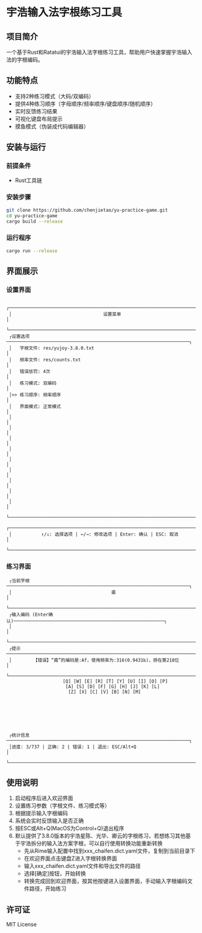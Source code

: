 # 宇浩输入法字根练习工具

## 项目简介
一个基于Rust和Ratatui的宇浩输入法字根练习工具，帮助用户快速掌握宇浩输入法的字根编码。

## 功能特点
- 支持2种练习模式（大码/双编码）
- 提供4种练习顺序（字母顺序/频率顺序/键盘顺序/随机顺序）
- 实时反馈练习结果
- 可视化键盘布局提示
- 摸鱼模式（伪装成代码编辑器）

## 安装与运行

### 前提条件
- Rust工具链

### 安装步骤
```bash
git clone https://github.com/chenjietao/yu-practice-game.git
cd yu-practice-game
cargo build --release
```

### 运行程序
```bash
cargo run --release
```

## 界面展示

### 设置界面
```
 ┌────────────────────────────────────────────────────────────────────────────┐ 
 │                                  设置菜单                                  │ 
 └────────────────────────────────────────────────────────────────────────────┘ 
 ┌设置选项────────────────────────────────────────────────────────────────────┐ 
 │   字根文件: res/yujoy-3.8.0.txt                                            │ 
 │   频率文件: res/counts.txt                                                 │ 
 │   错误惩罚: 4次                                                            │ 
 │   练习模式: 双编码                                                         │ 
 │>> 练习顺序: 频率顺序                                                       │ 
 │   界面模式: 正常模式                                                       │ 
 │                                                                            │ 
 │                                                                            │ 
 │                                                                            │ 
 │                                                                            │ 
 │                                                                            │ 
 │                                                                            │ 
 │                                                                            │ 
 │                                                                            │ 
 │                                                                            │ 
 └────────────────────────────────────────────────────────────────────────────┘ 
 ┌────────────────────────────────────────────────────────────────────────────┐ 
 │           ↑/↓: 选择选项 | ←/→: 修改选项 | Enter: 确认 | ESC: 取消          │ 
 └────────────────────────────────────────────────────────────────────────────┘ 
```

### 练习界面
```
 ┌当前字根────────────────────────────────────────────────────────────────────┐ 
 │                                     甫                                     │ 
 └────────────────────────────────────────────────────────────────────────────┘ 
 ┌输入编码 (Enter确认)────────────────────────────────────────────────────────┐ 
 │                                                                            │ 
 └────────────────────────────────────────────────────────────────────────────┘ 
 ┌提示────────────────────────────────────────────────────────────────────────┐ 
 │        【错误】“甫”的编码是:Af，使用频率为:316(0.9431‰)，排在第218位       │ 
 └────────────────────────────────────────────────────────────────────────────┘ 
                     [Q] [W] [E] [R] [T] [Y] [U] [I] [O] [P]                    
                      [A] [S] [D] [F] [G] [H] [J] [K] [L]                       
                       [Z] [X] [C] [V] [B] [N] [M]                              
                                                                                
                                                                                
                                                                                
                                                                                
                                                                                
                                                                                
                                                                                
 ┌统计信息────────────────────────────────────────────────────────────────────┐ 
 │进度: 3/737 | 正确: 2 | 错误: 1 | 退出: ESC/Alt+Q                           │ 
 └────────────────────────────────────────────────────────────────────────────┘
```

## 使用说明
1. 启动程序后进入欢迎界面
2. 设置练习参数（字根文件、练习模式等）
3. 根据提示输入字根编码
4. 系统会实时反馈输入是否正确
5. 按ESC或Alt+Q(MacOS为Control+Q)退出程序
6. 默认提供了3.8.0版本的宇浩星陈、光华、卿云的字根练习，若想练习其他基于宇浩拆分的输入法方案字根，可以自行使用转换功能重新转换
   - 先从Rime输入配置中找到xxx_chaifen.dict.yaml文件，复制到当前目录下
   - 在欢迎界面点击键盘Z进入字根转换界面
   - 输入xxx_chaifen.dict.yaml文件和导出文件的路径
   - 选择[确定]按钮，开始转换
   - 转换完成回到欢迎界面，按其他按键进入设置界面，手动输入字根编码文件路径，开始练习

## 许可证
MIT License
